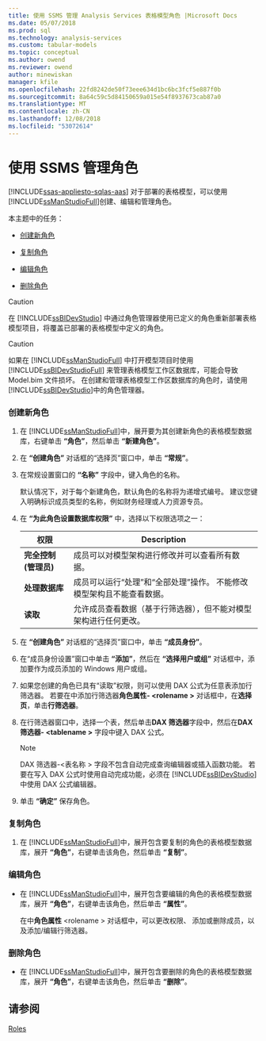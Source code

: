 ```yaml
---
title: 使用 SSMS 管理 Analysis Services 表格模型角色 |Microsoft Docs
ms.date: 05/07/2018
ms.prod: sql
ms.technology: analysis-services
ms.custom: tabular-models
ms.topic: conceptual
ms.author: owend
ms.reviewer: owend
author: minewiskan
manager: kfile
ms.openlocfilehash: 22fd8242de50f73eee634d1bc6bc3fcf5e887f0b
ms.sourcegitcommit: 8a64c59c5d84150659a015e54f8937673cab87a0
ms.translationtype: MT
ms.contentlocale: zh-CN
ms.lasthandoff: 12/08/2018
ms.locfileid: "53072614"
---
```

# <a name="manage-roles-by-using-ssms"></a>使用 SSMS 管理角色 
[!INCLUDE[ssas-appliesto-sqlas-aas](../../includes/ssas-appliesto-sqlas-aas.md)]
  对于部署的表格模型，可以使用 [!INCLUDE[ssManStudioFull](../../includes/ssmanstudiofull-md.md)]创建、编辑和管理角色。  
  
 本主题中的任务：  
  
-   [创建新角色](#bkmk_new_role)  
  
-   [复制角色](#bkmk_copy_role)  
  
-   [编辑角色](#bkmk_edit_role)  
  
-   [删除角色](#bkmk_deletet_role)  
  
> [!CAUTION]  
>  在 [!INCLUDE[ssBIDevStudio](../../includes/ssbidevstudio-md.md)] 中通过角色管理器使用已定义的角色重新部署表格模型项目，将覆盖已部署的表格模型中定义的角色。  
  
> [!CAUTION]  
>  如果在 [!INCLUDE[ssManStudioFull](../../includes/ssmanstudiofull-md.md)] 中打开模型项目时使用 [!INCLUDE[ssBIDevStudioFull](../../includes/ssbidevstudiofull-md.md)] 来管理表格模型工作区数据库，可能会导致 Model.bim 文件损坏。 在创建和管理表格模型工作区数据库的角色时，请使用 [!INCLUDE[ssBIDevStudio](../../includes/ssbidevstudio-md.md)]中的角色管理器。  
  
###  <a name="bkmk_new_role"></a> 创建新角色  
  
1.  在 [!INCLUDE[ssManStudioFull](../../includes/ssmanstudiofull-md.md)]中，展开要为其创建新角色的表格模型数据库，右键单击 **“角色”**，然后单击 **“新建角色”**。  
  
2.  在 **“创建角色”** 对话框的“选择页”窗口中，单击 **“常规”**。  
  
3.  在常规设置窗口的 **“名称”** 字段中，键入角色的名称。  
  
     默认情况下，对于每个新建角色，默认角色的名称将为递增式编号。 建议您键入明确标识成员类型的名称，例如财务经理或人力资源专员。  
  
4.  在 **“为此角色设置数据库权限”** 中，选择以下权限选项之一：  
  
    |权限|Description|  
    |----------------|-----------------|  
    |**完全控制(管理员)**|成员可以对模型架构进行修改并可以查看所有数据。|  
    |**处理数据库**|成员可以运行“处理”和“全部处理”操作。 不能修改模型架构且不能查看数据。|  
    |**读取**|允许成员查看数据（基于行筛选器），但不能对模型架构进行任何更改。|  
  
5.  在 **“创建角色”** 对话框的“选择页”窗口中，单击 **“成员身份”**。  
  
6.  在“成员身份设置”窗口中单击 **“添加”**，然后在 **“选择用户或组”** 对话框中，添加要作为成员添加的 Windows 用户或组。  
  
7.  如果您创建的角色已具有“读取”权限，则可以使用 DAX 公式为任意表添加行筛选器。 若要在中添加行筛选器**角色属性- \<rolename >** 对话框中，在**选择页**，单击**行筛选器**。  
  
8.  在行筛选器窗口中，选择一个表，然后单击**DAX 筛选器**字段中，然后在**DAX 筛选器- \<tablename >** 字段中键入 DAX 公式。  
  
    > [!NOTE]  
    >  DAX 筛选器-\<表名称 > 字段不包含自动完成查询编辑器或插入函数功能。 若要在写入 DAX 公式时使用自动完成功能，必须在 [!INCLUDE[ssBIDevStudio](../../includes/ssbidevstudio-md.md)]中使用 DAX 公式编辑器。  
  
9. 单击 **“确定”** 保存角色。  
  
###  <a name="bkmk_copy_role"></a> 复制角色  
  
1.  在 [!INCLUDE[ssManStudioFull](../../includes/ssmanstudiofull-md.md)]中，展开包含要复制的角色的表格模型数据库，展开 **“角色”**，右键单击该角色，然后单击 **“复制”**。  
  
###  <a name="bkmk_edit_role"></a> 编辑角色  
  
-   在 [!INCLUDE[ssManStudioFull](../../includes/ssmanstudiofull-md.md)]中，展开包含要编辑的角色的表格模型数据库，展开 **“角色”**，右键单击该角色，然后单击 **“属性”**。  
  
     在中**角色属性** \<rolename > 对话框中，可以更改权限、 添加或删除成员，以及添加/编辑行筛选器。  
  
###  <a name="bkmk_deletet_role"></a> 删除角色  
  
-   在 [!INCLUDE[ssManStudioFull](../../includes/ssmanstudiofull-md.md)]中，展开包含要删除的角色的表格模型数据库，展开 **“角色”**，右键单击该角色，然后单击 **“删除”**。  
  
## <a name="see-also"></a>请参阅  
 [Roles](../../analysis-services/tabular-models/roles-ssas-tabular.md)  
  
  

